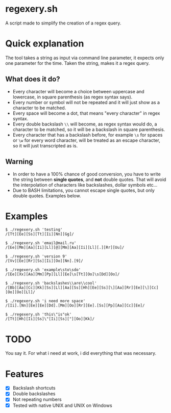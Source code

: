 # regexery.sh
A script made to simplify the creation of a regex query.

# Quick explanation
The tool takes a string as input via command line parameter, it expects only one parameter for the time.
Taken the string, makes it a regex query.

## What does it do?
* Every character will become a choice between uppercase and lowercase, in square parenthesis (as regex syntax says).
* Every number or symbol will not be repeated and it will just show as a character to be matched.
* Every space will become a dot, that means "every character" in regex syntax.
* Every double backslash `\\` will become, as regex syntax would do, a character to be matched, so it will be a backslash in square parenthesis.
* Every character that has a backslash before, for example `\s` for spaces or `\w` for every word character, will be treated as an escape character, so it will just transcripted as is.

## Warning
* In order to have a 100% chance of good conversion, you have to write the string between **single quotes**, and **not** double quotes.
That will avoid the interpolation of characters like backslashes, dollar symbols etc...
* Due to BASH limitations, you cannot escape single quotes, but only double quotes. Examples below.

# Examples
```
$ ./regexery.sh 'testing'
/[Tt][Ee][Ss][Tt][Ii][Nn][Gg]/

$ ./regexery.sh 'email@mail.ru'
/[Ee][Mm][Aa][Ii][Ll][@][Mm][Aa][Ii][Ll][.][Rr][Uu]/

$ ./regexery.sh 'version 9'
/[Vv][Ee][Rr][Ss][Ii][Oo][Nn].[9]/

$ ./regexery.sh 'example\sto\sdo'
/[Ee][Xx][Aa][Mm][Pp][Ll][Ee]\s[Tt][Oo]\s[Dd][Oo]/

$ ./regexery.sh 'backslashes\\are\\cool'
/[Bb][Aa][Cc][Kk][Ss][Ll][Aa][Ss][Hh][Ee][Ss][\][Aa][Rr][Ee][\][Cc][Oo][Oo][Ll]/

$ ./regexery.sh 'i need more space'
/[Ii].[Nn][Ee][Ee][Dd].[Mm][Oo][Rr][Ee].[Ss][Pp][Aa][Cc][Ee]/

$ ./regexery.sh 'this\"is"ok'
/[Tt][Hh][Ii][Ss]\"[Ii][Ss]["][Oo][Kk]/
```

# TODO
You say it. For what i need at work, i did everything that was necessary.

# Features
- [x] Backslash shortcuts
- [x] Double backslashes
- [x] Not repeating numbers
- [x] Tested with native UNIX and UNIX on Windows
